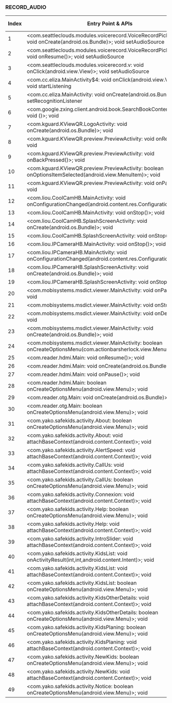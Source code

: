 ### RECORD_AUDIO
| Index | Entry Point & APIs | Screen shot | Resource id | Label |
| ------------- | ------------- | ------------- |-------------|-------------|
| 1 | <com.seattleclouds.modules.voicerecord.VoiceRecordPickerActivity: void onCreate(android.os.Bundle)>; void setAudioSource | ![](D:\COSMOS\output\py\Play_win8\Libraries_Demo\com.live.biggboss10\com.seattleclouds.modules.voicerecord.VoiceRecordPickerActivity.png) |  | T |
| 2 | <com.seattleclouds.modules.voicerecord.VoiceRecordPickerActivity: void onResume()>; void setAudioSource | ![](D:\COSMOS\output\py\Play_win8\Libraries_Demo\com.live.biggboss10\com.seattleclouds.modules.voicerecord.VoiceRecordPickerActivity.png) |  | T |
| 3 | <com.seattleclouds.modules.voicerecord.v: void onClick(android.view.View)>; void setAudioSource | ![](D:\COSMOS\output\py\Play_win8\Libraries_Demo\com.live.biggboss10\com.seattleclouds.modules.voicerecord.VoiceRecordPickerActivity.png) |  | T |
| 4 | <com.cc.eliza.MainActivity$4: void onClick(android.view.View)>; void startListening | ![](D:\COSMOS\output\py\Play_win8\Libraries_Demo\com.cc.eliza\com.cc.eliza.MainActivity.png) |  | T |
| 5 | <com.cc.eliza.MainActivity: void onCreate(android.os.Bundle)>; void setRecognitionListener | ![](D:\COSMOS\output\py\Play_win8\Libraries_Demo\com.cc.eliza\com.cc.eliza.MainActivity.png) |  | T |
| 6 | <com.google.zxing.client.android.book.SearchBookContentsActivity: void <init>()>; void <init> | ![](D:\COSMOS\output\py\Play_win8\Libraries_Demo\com.kguard.KViewQR\com.google.zxing.client.android.book.SearchBookContentsActivity.png) |  | F |
| 7 | <com.kguard.KViewQR.LogoActivity: void onCreate(android.os.Bundle)>; void <init> | ![](D:\COSMOS\output\py\Play_win8\Libraries_Demo\com.kguard.KViewQR\com.kguard.KViewQR.LogoActivity.png) |  | F |
| 8 | <com.kguard.KViewQR.preview.PreviewActivity: void onRestart()>; void <init> | ![](D:\COSMOS\output\py\Play_win8\Libraries_Demo\com.kguard.KViewQR\com.kguard.KViewQR.preview.PreviewActivity.png) |  | F |
| 9 | <com.kguard.KViewQR.preview.PreviewActivity: void onBackPressed()>; void <init> | ![](D:\COSMOS\output\py\Play_win8\Libraries_Demo\com.kguard.KViewQR\com.kguard.KViewQR.preview.PreviewActivity.png) |  | F |
| 10 | <com.kguard.KViewQR.preview.PreviewActivity: boolean onOptionsItemSelected(android.view.MenuItem)>; void <init> | ![](D:\COSMOS\output\py\Play_win8\Libraries_Demo\com.kguard.KViewQR\com.kguard.KViewQR.preview.PreviewActivity.png) |  | F |
| 11 | <com.kguard.KViewQR.preview.PreviewActivity: void onPause()>; void <init> | ![](D:\COSMOS\output\py\Play_win8\Libraries_Demo\com.kguard.KViewQR\com.kguard.KViewQR.preview.PreviewActivity.png) |  | F |
| 12 | <com.liou.CoolCamHB.MainActivity: void onConfigurationChanged(android.content.res.Configuration)>; void <init> | ![](D:\COSMOS\output\py\Play_win8\Libraries_Demo\com.liou.CoolCamHB\com.liou.CoolCamHB.MainActivity.png) |  | D |
| 13 | <com.liou.CoolCamHB.MainActivity: void onStop()>; void <init> | ![](D:\COSMOS\output\py\Play_win8\Libraries_Demo\com.liou.CoolCamHB\com.liou.CoolCamHB.MainActivity.png) |  | D |
| 14 | <com.liou.CoolCamHB.SplashScreenActivity: void onCreate(android.os.Bundle)>; void <init> | ![](D:\COSMOS\output\py\Play_win8\Libraries_Demo\com.liou.CoolCamHB\com.liou.CoolCamHB.SplashScreenActivity.png) |  | D |
| 15 | <com.liou.CoolCamHB.SplashScreenActivity: void onStop()>; void <init> | ![](D:\COSMOS\output\py\Play_win8\Libraries_Demo\com.liou.CoolCamHB\com.liou.CoolCamHB.SplashScreenActivity.png) |  | D |
| 16 | <com.liou.IPCameraHB.MainActivity: void onStop()>; void <init> | ![](D:\COSMOS\output\py\Play_win8\Libraries_Demo\com.liou.IPCameraHB\com.liou.IPCameraHB.MainActivity.png) |  | D |
| 17 | <com.liou.IPCameraHB.MainActivity: void onConfigurationChanged(android.content.res.Configuration)>; void <init> | ![](D:\COSMOS\output\py\Play_win8\Libraries_Demo\com.liou.IPCameraHB\com.liou.IPCameraHB.MainActivity.png) |  | D |
| 18 | <com.liou.IPCameraHB.SplashScreenActivity: void onCreate(android.os.Bundle)>; void <init> | ![](D:\COSMOS\output\py\Play_win8\Libraries_Demo\com.liou.IPCameraHB\com.liou.IPCameraHB.SplashScreenActivity.png) |  | D |
| 19 | <com.liou.IPCameraHB.SplashScreenActivity: void onStop()>; void <init> | ![](D:\COSMOS\output\py\Play_win8\Libraries_Demo\com.liou.IPCameraHB\com.liou.IPCameraHB.SplashScreenActivity.png) |  | D |
| 20 | <com.mobisystems.msdict.viewer.MainActivity: void onPause()>; void <init> | ![](D:\COSMOS\output\py\Play_win8\Libraries_Demo\com.mobisystems.msdict.embedded.wireless.mcgrawhill.peb\com.mobisystems.msdict.viewer.MainActivity.png) |  | F |
| 21 | <com.mobisystems.msdict.viewer.MainActivity: void onStop()>; void <init> | ![](D:\COSMOS\output\py\Play_win8\Libraries_Demo\com.mobisystems.msdict.embedded.wireless.mcgrawhill.peb\com.mobisystems.msdict.viewer.MainActivity.png) |  | F |
| 22 | <com.mobisystems.msdict.viewer.MainActivity: void onDestroy()>; void <init> | ![](D:\COSMOS\output\py\Play_win8\Libraries_Demo\com.mobisystems.msdict.embedded.wireless.mcgrawhill.peb\com.mobisystems.msdict.viewer.MainActivity.png) |  | F |
| 23 | <com.mobisystems.msdict.viewer.MainActivity: void onCreate(android.os.Bundle)>; void <init> | ![](D:\COSMOS\output\py\Play_win8\Libraries_Demo\com.mobisystems.msdict.embedded.wireless.mcgrawhill.peb\com.mobisystems.msdict.viewer.MainActivity.png) |  | F |
| 24 | <com.mobisystems.msdict.viewer.MainActivity: boolean onCreateOptionsMenu(com.actionbarsherlock.view.Menu)>; void <init> | ![](D:\COSMOS\output\py\Play_win8\Libraries_Demo\com.mobisystems.msdict.embedded.wireless.mcgrawhill.peb\com.mobisystems.msdict.viewer.MainActivity.png) |  | F |
| 25 | <com.reader.hdmi.Main: void onResume()>; void <init> | ![](D:\COSMOS\output\py\Play_win8\Libraries_Demo\com.reader.hdmi\com.reader.hdmi.Main.png) |  | D |
| 26 | <com.reader.hdmi.Main: void onCreate(android.os.Bundle)>; void <init> | ![](D:\COSMOS\output\py\Play_win8\Libraries_Demo\com.reader.hdmi\com.reader.hdmi.Main.png) |   D |
| 27 | <com.reader.hdmi.Main: void onPause()>; void <init> | ![](D:\COSMOS\output\py\Play_win8\Libraries_Demo\com.reader.hdmi\com.reader.hdmi.Main.png) |  | D |
| 28 | <com.reader.hdmi.Main: boolean onCreateOptionsMenu(android.view.Menu)>; void <init> | ![](D:\COSMOS\output\py\Play_win8\Libraries_Demo\com.reader.hdmi\com.reader.hdmi.Main.png) |  | D |
| 29 | <com.reader.otg.Main: void onCreate(android.os.Bundle)>; void <init> | ![](D:\COSMOS\output\py\Play_win8\Libraries_Demo\com.reader.otg\com.reader.otg.Main.png) |  | D |
| 30 | <com.reader.otg.Main: boolean onCreateOptionsMenu(android.view.Menu)>; void <init> | ![](D:\COSMOS\output\py\Play_win8\Libraries_Demo\com.reader.otg\com.reader.otg.Main.png) |  | D |
| 31 | <com.yako.safekids.activity.About: boolean onCreateOptionsMenu(android.view.Menu)>; void <init> | ![](D:\COSMOS\output\py\Play_win8\Libraries_Demo\com.safekids.android\com.yako.safekids.activity.About.png) |  | F |
| 32 | <com.yako.safekids.activity.About: void attachBaseContext(android.content.Context)>; void <init> | ![](D:\COSMOS\output\py\Play_win8\Libraries_Demo\com.safekids.android\com.yako.safekids.activity.About.png) |  | F |
| 33 | <com.yako.safekids.activity.AlertSpeed: void attachBaseContext(android.content.Context)>; void <init> | ![](D:\COSMOS\output\py\Play_win8\Libraries_Demo\com.safekids.android\com.yako.safekids.activity.AlertSpeed.png) |  | F |
| 34 | <com.yako.safekids.activity.CallUs: void attachBaseContext(android.content.Context)>; void <init> | ![](D:\COSMOS\output\py\Play_win8\Libraries_Demo\com.safekids.android\com.yako.safekids.activity.CallUs.png) |  | F |
| 35 | <com.yako.safekids.activity.CallUs: boolean onCreateOptionsMenu(android.view.Menu)>; void <init> | ![](D:\COSMOS\output\py\Play_win8\Libraries_Demo\com.safekids.android\com.yako.safekids.activity.CallUs.png) |  | F |
| 36 | <com.yako.safekids.activity.Connexion: void attachBaseContext(android.content.Context)>; void <init> | ![](D:\COSMOS\output\py\Play_win8\Libraries_Demo\com.safekids.android\com.yako.safekids.activity.Connexion.png) |  | F |
| 37 | <com.yako.safekids.activity.Help: boolean onCreateOptionsMenu(android.view.Menu)>; void <init> | ![](D:\COSMOS\output\py\Play_win8\Libraries_Demo\com.safekids.android\com.yako.safekids.activity.Help.png) |  | F |
| 38 | <com.yako.safekids.activity.Help: void attachBaseContext(android.content.Context)>; void <init> | ![](D:\COSMOS\output\py\Play_win8\Libraries_Demo\com.safekids.android\com.yako.safekids.activity.Help.png) |  | F |
| 39 | <com.yako.safekids.activity.IntroSlider: void attachBaseContext(android.content.Context)>; void <init> | ![](D:\COSMOS\output\py\Play_win8\Libraries_Demo\com.safekids.android\com.yako.safekids.activity.IntroSlider.png) |  | F |
| 40 | <com.yako.safekids.activity.KidsList: void onActivityResult(int,int,android.content.Intent)>; void <init> | ![](D:\COSMOS\output\py\Play_win8\Libraries_Demo\com.safekids.android\com.yako.safekids.activity.KidsList.png) |  | F |
| 41 | <com.yako.safekids.activity.KidsList: void attachBaseContext(android.content.Context)>; void <init> | ![](D:\COSMOS\output\py\Play_win8\Libraries_Demo\com.safekids.android\com.yako.safekids.activity.KidsList.png) |  | F |
| 42 | <com.yako.safekids.activity.KidsList: boolean onCreateOptionsMenu(android.view.Menu)>; void <init> | ![](D:\COSMOS\output\py\Play_win8\Libraries_Demo\com.safekids.android\com.yako.safekids.activity.KidsList.png) |  | F |
| 43 | <com.yako.safekids.activity.KidsOtherDetails: void attachBaseContext(android.content.Context)>; void <init> | ![](D:\COSMOS\output\py\Play_win8\Libraries_Demo\com.safekids.android\com.yako.safekids.activity.KidsOtherDetails.png) |  | F |
| 44 | <com.yako.safekids.activity.KidsOtherDetails: boolean onCreateOptionsMenu(android.view.Menu)>; void <init> | ![](D:\COSMOS\output\py\Play_win8\Libraries_Demo\com.safekids.android\com.yako.safekids.activity.KidsOtherDetails.png) |  | F |
| 45 | <com.yako.safekids.activity.KidsPlaning: boolean onCreateOptionsMenu(android.view.Menu)>; void <init> | ![](D:\COSMOS\output\py\Play_win8\Libraries_Demo\com.safekids.android\com.yako.safekids.activity.KidsPlaning.png) |  | F |
| 46 | <com.yako.safekids.activity.KidsPlaning: void attachBaseContext(android.content.Context)>; void <init> | ![](D:\COSMOS\output\py\Play_win8\Libraries_Demo\com.safekids.android\com.yako.safekids.activity.KidsPlaning.png) |  | F |
| 47 | <com.yako.safekids.activity.NewKids: boolean onCreateOptionsMenu(android.view.Menu)>; void <init> | ![](D:\COSMOS\output\py\Play_win8\Libraries_Demo\com.safekids.android\com.yako.safekids.activity.NewKids.png) |  | F |
| 48 | <com.yako.safekids.activity.NewKids: void attachBaseContext(android.content.Context)>; void <init> | ![](D:\COSMOS\output\py\Play_win8\Libraries_Demo\com.safekids.android\com.yako.safekids.activity.NewKids.png) |  | F |
| 49 | <com.yako.safekids.activity.Notice: boolean onCreateOptionsMenu(android.view.Menu)>; void <init> | ![](D:\COSMOS\output\py\Play_win8\Libraries_Demo\com.safekids.android\com.yako.safekids.activity.Notice.png) |  | F |
